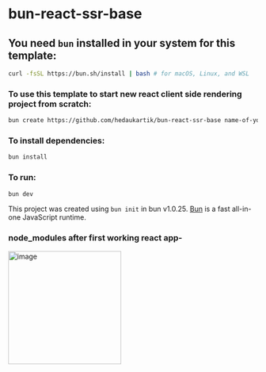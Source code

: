 # bun-react-ssr-base

## You need `bun` installed in your system for this template:

```bash
curl -fsSL https://bun.sh/install | bash # for macOS, Linux, and WSL
```

### To use this template to start new react client side rendering project from scratch:

```bash
bun create https://github.com/hedaukartik/bun-react-ssr-base name-of-your-project
```

### To install dependencies:

```bash
bun install
```

### To run:

```bash
bun dev
```

This project was created using `bun init` in bun v1.0.25. [Bun](https://bun.sh) is a fast all-in-one JavaScript runtime.

### node_modules after first working react app-

<img width="228" alt="image" src="https://github.com/hedaukartik/bun-react-ssr-base/assets/35377972/70ab3489-9de6-4939-a5bc-984130ab7712">

